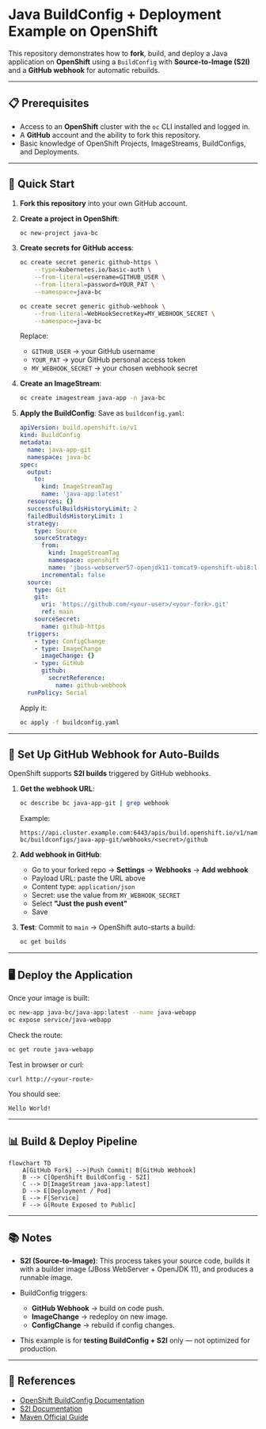 # Java BuildConfig + Deployment Example on OpenShift

This repository demonstrates how to **fork**, build, and deploy a Java application on **OpenShift** using a `BuildConfig` with **Source-to-Image (S2I)** and a **GitHub webhook** for automatic rebuilds.

---

## 📋 Prerequisites

- Access to an **OpenShift** cluster with the `oc` CLI installed and logged in.
- A **GitHub** account and the ability to fork this repository.
- Basic knowledge of OpenShift Projects, ImageStreams, BuildConfigs, and Deployments.

---

## 🚀 Quick Start

1. **Fork this repository** into your own GitHub account.

2. **Create a project in OpenShift**:
   ```bash
   oc new-project java-bc
   ```

3. **Create secrets for GitHub access**:

   ```bash
   oc create secret generic github-https \
       --type=kubernetes.io/basic-auth \
       --from-literal=username=GITHUB_USER \
       --from-literal=password=YOUR_PAT \
       --namespace=java-bc
   ```

   ```bash
   oc create secret generic github-webhook \
       --from-literal=WebHookSecretKey=MY_WEBHOOK_SECRET \
       --namespace=java-bc
   ```

   Replace:

   * `GITHUB_USER` → your GitHub username
   * `YOUR_PAT` → your GitHub personal access token
   * `MY_WEBHOOK_SECRET` → your chosen webhook secret

4. **Create an ImageStream**:

   ```bash
   oc create imagestream java-app -n java-bc
   ```

5. **Apply the BuildConfig**:
   Save as `buildconfig.yaml`:

   ```yaml
   apiVersion: build.openshift.io/v1
   kind: BuildConfig
   metadata:
     name: java-app-git
     namespace: java-bc
   spec:
     output:
       to:
         kind: ImageStreamTag
         name: 'java-app:latest'
     resources: {}
     successfulBuildsHistoryLimit: 2
     failedBuildsHistoryLimit: 1
     strategy:
       type: Source
       sourceStrategy:
         from:
           kind: ImageStreamTag
           namespace: openshift
           name: 'jboss-webserver57-openjdk11-tomcat9-openshift-ubi8:latest'
         incremental: false
     source:
       type: Git
       git:
         uri: 'https://github.com/<your-user>/<your-fork>.git'
         ref: main
       sourceSecret:
         name: github-https
     triggers:
       - type: ConfigChange
       - type: ImageChange
         imageChange: {}
       - type: GitHub
         github:
           secretReference:
             name: github-webhook
     runPolicy: Serial
   ```

   Apply it:

   ```bash
   oc apply -f buildconfig.yaml
   ```

---

## 🔔 Set Up GitHub Webhook for Auto-Builds

OpenShift supports **S2I builds** triggered by GitHub webhooks.

1. **Get the webhook URL**:

   ```bash
   oc describe bc java-app-git | grep webhook
   ```

   Example:

   ```
   https://api.cluster.example.com:6443/apis/build.openshift.io/v1/namespaces/java-bc/buildconfigs/java-app-git/webhooks/<secret>/github
   ```

2. **Add webhook in GitHub**:

   * Go to your forked repo → **Settings** → **Webhooks** → **Add webhook**
   * Payload URL: paste the URL above
   * Content type: `application/json`
   * Secret: use the value from `MY_WEBHOOK_SECRET`
   * Select **"Just the push event"**
   * Save

3. **Test**: Commit to `main` → OpenShift auto-starts a build:

   ```bash
   oc get builds
   ```

---

## 🖥 Deploy the Application

Once your image is built:

```bash
oc new-app java-bc/java-app:latest --name java-webapp
oc expose service/java-webapp
```

Check the route:

```bash
oc get route java-webapp
```

Test in browser or curl:

```bash
curl http://<your-route>
```

You should see:

```
Hello World!
```

---

## 📊 Build & Deploy Pipeline

```mermaid
flowchart TD
    A[GitHub Fork] -->|Push Commit| B[GitHub Webhook]
    B --> C[OpenShift BuildConfig - S2I]
    C --> D[ImageStream java-app:latest]
    D --> E[Deployment / Pod]
    E --> F[Service]
    F --> G[Route Exposed to Public]
```

---

## 📚 Notes

* **S2I (Source-to-Image)**: This process takes your source code, builds it with a builder image (JBoss WebServer + OpenJDK 11), and produces a runnable image.
* BuildConfig triggers:

  * **GitHub Webhook** → build on code push.
  * **ImageChange** → redeploy on new image.
  * **ConfigChange** → rebuild if config changes.
* This example is for **testing BuildConfig + S2I** only — not optimized for production.

---

## 🔗 References

* [OpenShift BuildConfig Documentation](https://docs.openshift.com/container-platform/latest/cicd/builds/understanding-buildconfigs.html)
* [S2I Documentation](https://docs.openshift.com/container-platform/latest/cicd/builds/understanding-image-builds.html)
* [Maven Official Guide](https://maven.apache.org/guides/)

```
